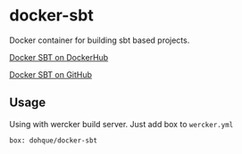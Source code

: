 docker-sbt
==========

Docker container for building sbt based projects.

[Docker SBT on DockerHub](https://registry.hub.docker.com/u/dohque/docker-sbt/)

[Docker SBT on GitHub](https://github.com/dohque/docker-sbt)

Usage
-----

Using with wercker build server. Just add box to `wercker.yml`

`box: dohque/docker-sbt`
